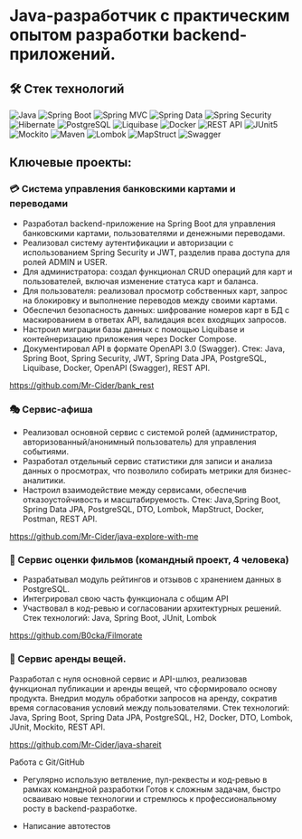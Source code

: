 # Java-разработчик с практическим опытом разработки backend-приложений.

## 🛠️ Стек технологий

<p align="left">
  <img src="https://img.shields.io/badge/Java-ED8B00?style=for-the-badge&logo=&logoColor=white" alt="Java"/>
  <img src="https://img.shields.io/badge/Spring Boot-6DB33F?style=for-the-badge&logo=&logoColor=white" alt="Spring Boot"/>
  <img src="https://img.shields.io/badge/Spring MVC-6DB33F?style=for-the-badge&logo=&logoColor=white" alt="Spring MVC"/>
  <img src="https://img.shields.io/badge/Spring Data-6DB33F?style=for-the-badge&logo=&logoColor=white" alt="Spring Data"/>
  <img src="https://img.shields.io/badge/Spring Security-6DB33F?style=for-the-badge&logo=&logoColor=white" alt="Spring Security"/>
  <img src="https://img.shields.io/badge/Hibernate-59666C?style=for-the-badge&logo=&logoColor=white" alt="Hibernate"/>
  <img src="https://img.shields.io/badge/PostgreSQL-4169E1?style=for-the-badge&logo=&logoColor=white" alt="PostgreSQL"/>
  <img src="https://img.shields.io/badge/Liquibase-FF0000?style=for-the-badge&logo=&logoColor=white" alt="Liquibase"/>
  <img src="https://img.shields.io/badge/Docker-2496ED?style=for-the-badge&logo=&logoColor=white" alt="Docker"/>
  <img src="https://img.shields.io/badge/REST API-FF6F61?style=for-the-badge&logo=&logoColor=white" alt="REST API"/>
  <img src="https://img.shields.io/badge/JUnit5-25A162?style=for-the-badge&logo=&logoColor=white" alt="JUnit5"/>
  <img src="https://img.shields.io/badge/Mockito-78A641?style=for-the-badge&logo=&logoColor=white" alt="Mockito"/>
  <img src="https://img.shields.io/badge/Maven-C71A36?style=for-the-badge&logo=&logoColor=white" alt="Maven"/>
  <img src="https://img.shields.io/badge/Lombok-A50034?style=for-the-badge&logo=&logoColor=white" alt="Lombok"/>
  <img src="https://img.shields.io/badge/MapStruct-FF0000?style=for-the-badge&logo=&logoColor=white" alt="MapStruct"/>
  <img src="https://img.shields.io/badge/Swagger-6DB33F?style=for-the-badge&logo=&logoColor=white" alt="Swagger"/>
</p>

## Ключевые проекты:

### 💳 Система управления банковскими картами и переводами
- Разработал backend-приложение на Spring Boot для управления банковскими картами, пользователями и денежными переводами.
- Реализовал систему аутентификации и авторизации с использованием Spring Security и JWT, разделив права доступа для ролей ADMIN и USER.
- Для администратора: создал функционал CRUD операций для карт и пользователей, включая изменение статуса карт и баланса.
- Для пользователя: реализовал просмотр собственных карт, запрос на блокировку и выполнение переводов между своими картами.
- Обеспечил безопасность данных: шифрование номеров карт в БД с маскированием в ответах API, валидация всех входящих запросов.
- Настроил миграции базы данных с помощью Liquibase и контейнеризацию приложения через Docker Compose.
- Документировал API в формате OpenAPI 3.0 (Swagger).
Стек: Java, Spring Boot, Spring Security, JWT, Spring Data JPA, PostgreSQL, Liquibase, Docker, OpenAPI (Swagger), REST API.

https://github.com/Mr-Cider/bank_rest

### 🎭 Сервис-афиша
- Реализовал основной сервис с системой ролей (администратор, авторизованный/анонимный пользователь) для управления событиями.
- Разработал отдельный сервис статистики для записи и анализа данных о просмотрах, что позволило собирать метрики для бизнес-аналитики.
- Настроил взаимодействие между сервисами, обеспечив отказоустойчивость и масштабируемость.
Стек: Java,Spring Boot, Spring Data JPA, PostgreSQL, DTO, Lombok, MapStruct, Docker, Postman, REST API.

https://github.com/Mr-Cider/java-explore-with-me

### 🎥 Сервис оценки фильмов (командный проект, 4 человека)
- Разрабатывал модуль рейтингов и отзывов с хранением данных в PostgreSQL.
- Интегрировал свою часть функционала с общим API
- Участвовал в код-ревью и согласовании архитектурных решений.
  Стек технологий: Java, Spring Boot, JUnit, Lombok
  
https://github.com/B0cka/Filmorate

### 🤝 Сервис аренды вещей.
Разработал с нуля основной сервис и API-шлюз, реализовав функционал публикации и аренды вещей, что сформировало основу продукта.
Внедрил модуль обработки запросов на аренду, сократив время согласования условий между пользователями.
Стек технологий: Java, Spring Boot, Spring Data JPA, PostgreSQL, H2, Docker, DTO, Lombok, JUnit, Mockito, REST API.

https://github.com/Mr-Cider/java-shareit

Работа с Git/GitHub
- Регулярно использую ветвление, пул-реквесты и код-ревью в рамках командной разработки
  Готов к сложным задачам, быстро осваиваю новые технологии и стремлюсь к профессиональному росту в backend-разработке.

- Написание автотестов




